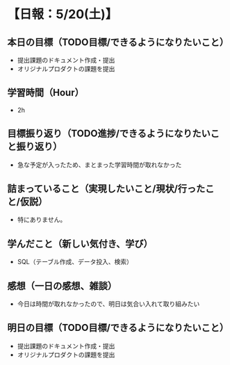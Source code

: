 # 【日報：5/20(土)】
## 本日の目標（TODO目標/できるようになりたいこと）
- 提出課題のドキュメント作成・提出
- オリジナルプロダクトの課題を提出
## 学習時間（Hour）
- 2h
## 目標振り返り（TODO進捗/できるようになりたいこと振り返り）
- 急な予定が入ったため、まとまった学習時間が取れなかった
## 詰まっていること（実現したいこと/現状/行ったこと/仮説）
- 特にありません。
## 学んだこと（新しい気付き、学び）
- SQL（テーブル作成、データ投入、検索）
## 感想（一日の感想、雑談）
- 今日は時間が取れなかったので、明日は気合い入れて取り組みたい
## 明日の目標（TODO目標/できるようになりたいこと）
- 提出課題のドキュメント作成・提出
- オリジナルプロダクトの課題を提出
